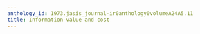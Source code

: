 ```yaml
---
anthology_id: 1973.jasis_journal-ir0anthology0volumeA24A5.11
title: Information-value and cost
---
```

